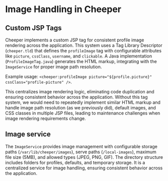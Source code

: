 # Image Handling in Cheeper

## Custom JSP Tags

Cheeper implements a custom JSP tag for consistent profile image rendering across the application. This system uses a Tag Library Descriptor (`cheeper.tld`) that defines the `profileImage` tag with configurable attributes like `picture`, `cssClass`, `username`, and `clickable`. A Java implementation (`ProfileImageTag.java`) generates the HTML markup, integrating with the `ImageService` for proper image path resolution. 

Example usage: `<cheeper:profileImage picture="${profile.picture}" cssClass="profile-picture" />`.

This centralizes image rendering logic, eliminating code duplication and ensuring consistent behavior across the application. Without this tag system, we would need to repeatedly implement similar HTML markup and handle image path resolution (as we previously did), default images, and CSS classes in multiple JSP files, leading to maintenance challenges when image rendering requirements change.

## Image service

The `ImageService` provides image management with configurable storage paths (`/var/lib/cheeper/images`), serve paths (`/local-images`), maximum file size (5MB), and allowed types (JPEG, PNG, GIF). The directory structure includes folders for profiles, defaults, and temporary storage. It is a centralized service for image handling, ensuring consistent behavior across the application.